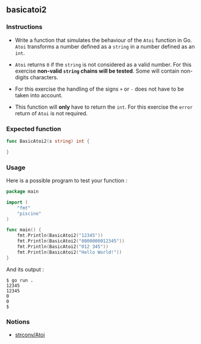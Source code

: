 ## basicatoi2

### Instructions

- Write a function that simulates the behaviour of the `Atoi` function in Go. `Atoi` transforms a number defined as a `string` in a number defined as an `int`.

- `Atoi` returns `0` if the `string` is not considered as a valid number. For this exercise **non-valid `string` chains will be tested**. Some will contain non-digits characters.

- For this exercise the handling of the signs `+` or `-` does not have to be taken into account.

- This function will **only** have to return the `int`. For this exercise the `error` return of `Atoi` is not required.

### Expected function

```go
func BasicAtoi2(s string) int {

}
```

### Usage

Here is a possible program to test your function :

```go
package main

import (
	"fmt"
	"piscine"
)

func main() {
	fmt.Println(BasicAtoi2("12345"))
	fmt.Println(BasicAtoi2("0000000012345"))
	fmt.Println(BasicAtoi2("012 345"))
	fmt.Println(BasicAtoi2("Hello World!"))
}
```

And its output :

```console
$ go run .
12345
12345
0
0
$
```

### Notions

- [strconv/Atoi](https://golang.org/pkg/strconv/#Atoi)